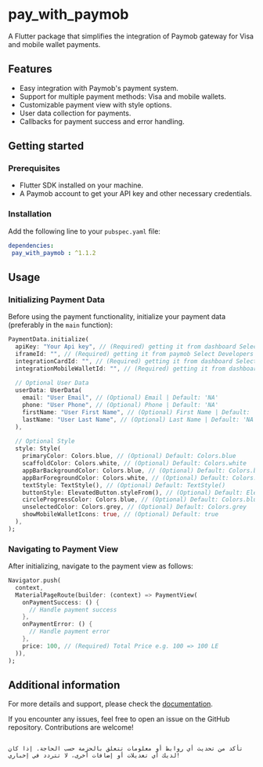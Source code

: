 
<!--
This README describes the package. If you publish this package to pub.dev,
this README's contents appear on the landing page for your package.

For information about how to write a good package README, see the guide for
[writing package pages](https://dart.dev/tools/pub/writing-package-pages).

For general information about developing packages, see the Dart guide for
[creating packages](https://dart.dev/guides/libraries/create-packages)
and the Flutter guide for
[developing packages and plugins](https://flutter.dev/to/develop-packages).
-->

# pay_with_paymob

A Flutter package that simplifies the integration of Paymob gateway for Visa and mobile wallet payments.

## Features

- Easy integration with Paymob's payment system.
- Support for multiple payment methods: Visa and mobile wallets.
- Customizable payment view with style options.
- User data collection for payments.
- Callbacks for payment success and error handling.

## Getting started

### Prerequisites

- Flutter SDK installed on your machine.
- A Paymob account to get your API key and other necessary credentials.

### Installation

Add the following line to your `pubspec.yaml` file:

```yaml
dependencies:
 pay_with_paymob : ^1.1.2  
```

## Usage

### Initializing Payment Data

Before using the payment functionality, initialize your payment data (preferably in the `main` function):

```dart
PaymentData.initialize(
  apiKey: "Your Api key", // (Required) getting it from dashboard Select Settings -> Account Info -> API Key
  iframeId: "", // (Required) getting it from paymob Select Developers -> iframes
  integrationCardId: "", // (Required) getting it from dashboard Select Developers -> Payment Integrations -> Online Card ID
  integrationMobileWalletId: "", // (Required) getting it from dashboard Select Developers -> Payment Integrations -> Mobile Wallet ID
  
  // Optional User Data
  userData: UserData(
    email: "User Email", // (Optional) Email | Default: 'NA'
    phone: "User Phone", // (Optional) Phone | Default: 'NA'
    firstName: "User First Name", // (Optional) First Name | Default: 'NA'
    lastName: "User Last Name", // (Optional) Last Name | Default: 'NA'
  ),
  
  // Optional Style
  style: Style(
    primaryColor: Colors.blue, // (Optional) Default: Colors.blue
    scaffoldColor: Colors.white, // (Optional) Default: Colors.white
    appBarBackgroundColor: Colors.blue, // (Optional) Default: Colors.blue
    appBarForegroundColor: Colors.white, // (Optional) Default: Colors.white
    textStyle: TextStyle(), // (Optional) Default: TextStyle()
    buttonStyle: ElevatedButton.styleFrom(), // (Optional) Default: ElevatedButton.styleFrom(...)
    circleProgressColor: Colors.blue, // (Optional) Default: Colors.blue
    unselectedColor: Colors.grey, // (Optional) Default: Colors.grey
    showMobileWalletIcons: true, // (Optional) Default: true
  ),
);
```

### Navigating to Payment View

After initializing, navigate to the payment view as follows:

```dart
Navigator.push(
  context,
  MaterialPageRoute(builder: (context) => PaymentView(
    onPaymentSuccess: () {
      // Handle payment success
    },
    onPaymentError: () {
      // Handle payment error
    },
    price: 100, // (Required) Total Price e.g. 100 => 100 LE
  )),
);
```

## Additional information

For more details and support, please check the [documentation](https://github.com/dev-KarimAhmed/paymob_payment_package).

If you encounter any issues, feel free to open an issue on the GitHub repository. Contributions are welcome!

```

تأكد من تحديث أي روابط أو معلومات تتعلق بالحزمة حسب الحاجة. إذا كان لديك أي تعديلات أو إضافات أخرى، لا تتردد في إخباري!
